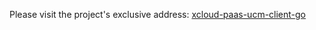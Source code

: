 Please visit the project's exclusive address: [xcloud-paas-ucm-client-go](../../../../../super-paas-ucm-client-go)